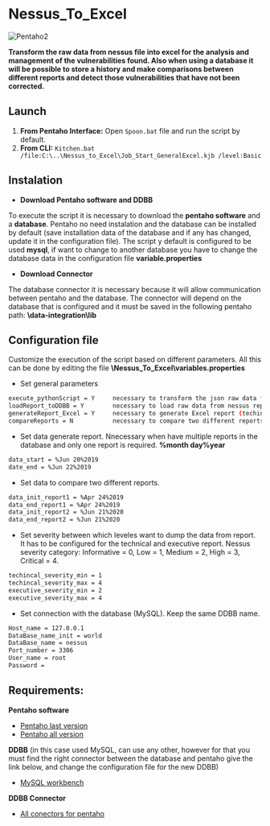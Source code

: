 # Nessus_To_Excel

![Pentaho2](https://user-images.githubusercontent.com/51793648/114426147-0c72bb00-9bba-11eb-8f21-7f20166c9c3b.png)

**Transform the raw data from nessus file into excel for the analysis and management of the vulnerabilities found. Also when using a database it will be possible to store a history and make comparisons between different reports and detect those vulnerabilities that have not been corrected.**

**Launch**
------------------------
1. **From Pentaho Interface:** Open `Spoon.bat` file and run the script by default.
2. **From CLI:** `Kitchen.bat /file:C:\..\Nessus_to_Excel\Job_Start_GeneralExcel.kjb /level:Basic`

**Instalation**
------------------------
- **Download Pentaho software and DDBB**

To execute the script it is necessary to download the **pentaho software** and a **database**. Pentaho no need instalation and the database can be installed by default (save installation data of the database and if any has changed, update it in the configuration file). The script y default is configured to be used **mysql**, if want to change to another database you have to change the database data in the configuration file **variable.properties** 

- **Download Connector**

The database connector it is necessary because it will allow communication between pentaho and the database. The connector will depend on the database that is configured and it must be saved in the following pentaho path: **\data-integration\lib**

**Configuration file**
------------------------
Customize the execution of the script based on different parameters. 
All this can be done by editing the file **\Nessus_To_Excel\variables.properties**
- Set general parameters

```bash
execute_pythonScript = Y     necessary to transform the json raw data from nessus report.
loadReport_toDDBB = Y        necessary to load raw data from nessus report to DDBB.
generateReport_Excel = Y     necessary to generate Excel report (techincal & executive).
compareReports = N           necessary to compare two different reports and get the vulnerabilities that are reaparing (also need down below to fill the dates between).
```

- Set data generate report. Nnecessary when have multiple reports in the database and only one report is required. **%month day%year**
```bash
data_start = %Jun 20%2019
date_end = %Jun 22%2019
```

- Set data to compare two different reports.
```bash
data_init_report1 = %Apr 24%2019
data_end_report1 = %Apr 24%2019
data_init_report2 = %Jun 21%2020
data_end_report2 = %Jun 21%2020
```

- Set severity between which leveles want to dump the data from report. It has to be configured for the technical and executive report. Nessus severity category: Informative = 0, Low = 1, Medium = 2, High = 3, Critical = 4.
```bash
techincal_severity_min = 1
techincal_severity_max = 4
executive_severity_min = 2
executive_severity_max = 4
```

- Set connection with the database (MySQL). Keep the same DDBB name.
```bash
Host_name = 127.0.0.1
DataBase_name_init = world
DataBase_name = nessus
Port_number = 3306
User_name = root
Password = 
```

**Requirements:**
------------------------
**Pentaho software**
- [Pentaho last version](<https://events.pentaho.com/CE-Download_Data-Integration-ALL-OS.html>)
- [Pentaho all version](https://sourceforge.net/projects/pentaho/files/)

**DDBB** (in this case used MySQL, can use any other, however for that you must find the right connector between the database and pentaho give the link below, and change the configuration file for the new DDBB)
- [MySQL workbench](https://www.mysql.com/products/workbench/)

**DDBB Connector**
- [All conectors for pentaho ](https://dev.mysql.com/downloads/workbench/)
